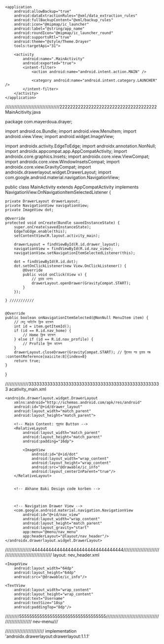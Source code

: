 <?xml version="1.0" encoding="utf-8"?>
<manifest xmlns:android="http://schemas.android.com/apk/res/android"
    xmlns:tools="http://schemas.android.com/tools">

    <application
        android:allowBackup="true"
        android:dataExtractionRules="@xml/data_extraction_rules"
        android:fullBackupContent="@xml/backup_rules"
        android:icon="@mipmap/ic_launcher"
        android:label="@string/app_name"
        android:roundIcon="@mipmap/ic_launcher_round"
        android:supportsRtl="true"
        android:theme="@style/Theme.Drayer"
        tools:targetApi="31">

        <activity
            android:name=".MainActivity"
            android:exported="true">
            <intent-filter>
                <action android:name="android.intent.action.MAIN" />

                <category android:name="android.intent.category.LAUNCHER" />
            </intent-filter>
        </activity>
    </application>

</manifest>







///////////////////////////////////2222222222222222222222222222222222222
MainAcitivity.java


package com.mayerdoua.drayer;

import android.os.Bundle;
import android.view.MenuItem;
import android.view.View;
import android.widget.ImageView;

import androidx.activity.EdgeToEdge;
import androidx.annotation.NonNull;
import androidx.appcompat.app.AppCompatActivity;
import androidx.core.graphics.Insets;
import androidx.core.view.ViewCompat;
import androidx.core.view.WindowInsetsCompat;
import androidx.core.view.GravityCompat;
import androidx.drawerlayout.widget.DrawerLayout;
import com.google.android.material.navigation.NavigationView;

public class MainActivity extends AppCompatActivity
        implements NavigationView.OnNavigationItemSelectedListener {

    private DrawerLayout drawerLayout;
    private NavigationView navigationView;
    private ImageView dot;

    @Override
    protected void onCreate(Bundle savedInstanceState) {
        super.onCreate(savedInstanceState);
        EdgeToEdge.enable(this);
        setContentView(R.layout.activity_main);

        drawerLayout = findViewById(R.id.drawer_layout);
        navigationView = findViewById(R.id.nav_view);
        navigationView.setNavigationItemSelectedListener(this);

        dot = findViewById(R.id.dot);
        dot.setOnClickListener(new View.OnClickListener() {
            @Override
            public void onClick(View v) {
                // ড্রয়ার ওপেন
                drawerLayout.openDrawer(GravityCompat.START);
            }
        });

    } ///////////


    @Override
    public boolean onNavigationItemSelected(@NonNull MenuItem item) {
        // মেনু আইটেম ক্লিক হ্যান্ডেল
        int id = item.getItemId();
        if (id == R.id.nav_home) {
            // Home ক্লিক হ্যান্ডেল
        } else if (id == R.id.nav_profile) {
            // Profile ক্লিক হ্যান্ডেল
        }
        drawerLayout.closeDrawer(GravityCompat.START); // ক্লিকের পর ড্রয়ার বন্ধ :contentReference[oaicite:8]{index=8}
        return true;
    }

}

///////////////33333333333333333333333333333333333333333333333333
acativity_main.xml
<?xml version="1.0" encoding="utf-8"?>
<LinearLayout xmlns:android="http://schemas.android.com/apk/res/android"
    xmlns:app="http://schemas.android.com/apk/res-auto"
    xmlns:tools="http://schemas.android.com/tools"
    android:id="@+id/main"
    android:layout_width="match_parent"
    android:layout_height="match_parent"
    tools:context=".MainActivity"
    android:orientation="vertical">


    <androidx.drawerlayout.widget.DrawerLayout
        xmlns:android="http://schemas.android.com/apk/res/android"
        android:id="@+id/drawer_layout"
        android:layout_width="match_parent"
        android:layout_height="match_parent">

        <!-- Main Content: শুধুমাত্র Button -->
        <RelativeLayout
            android:layout_width="match_parent"
            android:layout_height="match_parent"
            android:padding="16dp">

            <ImageView
                android:id="@+id/dot"
                android:layout_width="wrap_content"
                android:layout_height="wrap_content"
                android:src="@drawable/ic_info"
                android:layout_centerInParent="true"/>
        </RelativeLayout>


        <!-- Akhane Baki Design code korben -->



        <!-- Navigation Drawer View -->
        <com.google.android.material.navigation.NavigationView
            android:id="@+id/nav_view"
            android:layout_width="wrap_content"
            android:layout_height="match_parent"
            android:layout_gravity="start"
            app:menu="@menu/nav_menu"
            app:headerLayout="@layout/nav_header"/>
    </androidx.drawerlayout.widget.DrawerLayout>


</LinearLayout>
/////////////////444444444444444444444444444444444/////////////////////////////////////////////////////
layout: nev_header.xml
<?xml version="1.0" encoding="utf-8"?>
<LinearLayout xmlns:android="http://schemas.android.com/apk/res/android"
    android:orientation="vertical"
    android:layout_width="match_parent"
    android:layout_height="160dp"
    android:background="#91BD5F"
    android:padding="16dp">

    <ImageView
        android:layout_width="64dp"
        android:layout_height="64dp"
        android:src="@drawable/ic_info"/>

    <TextView
        android:layout_width="wrap_content"
        android:layout_height="wrap_content"
        android:text="Username"
        android:textSize="18sp"
        android:paddingTop="8dp"/>
</LinearLayout>
/////////5555555555555555555555555555555555///////////////////////////////////////////////////
nev-menu///
<?xml version="1.0" encoding="utf-8"?>
<menu xmlns:android="http://schemas.android.com/apk/res/android">
    <item
        android:id="@+id/nav_home"
        android:icon="@drawable/ic_info"
        android:title="Home" />
    <item
        android:id="@+id/nav_profile"
        android:icon="@drawable/ic_info"
        android:title="Profile" />
    <!-- প্রয়োজনমতো আরও আইটেম যোগ করুন -->
</menu>

/////////////////////////
 implementation 'androidx.drawerlayout:drawerlayout:1.1.1'  

